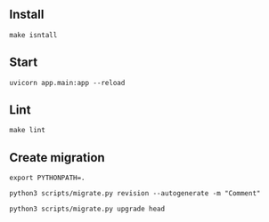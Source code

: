 
## Install
```shell
make isntall
```

## Start
```shell
uvicorn app.main:app --reload 
```

## Lint
```shell
make lint
```

## Create migration
```shell
export PYTHONPATH=.

python3 scripts/migrate.py revision --autogenerate -m "Comment"

python3 scripts/migrate.py upgrade head

```